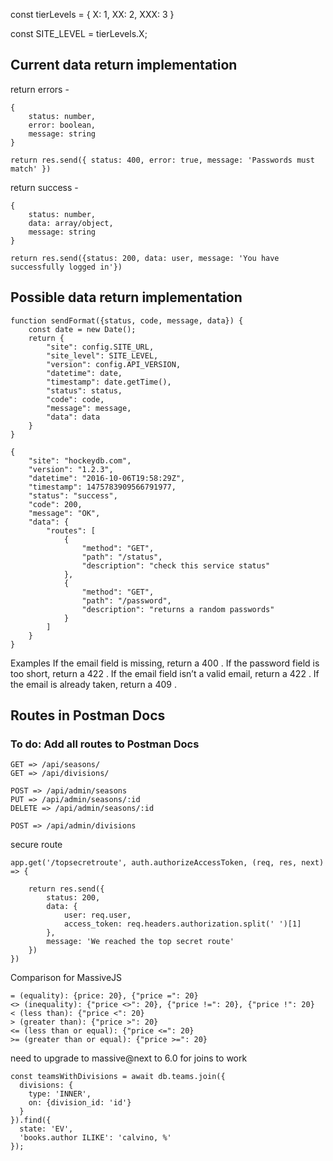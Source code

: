 const tierLevels = {
    X:   1,
    XX:  2,
    XXX: 3
}

const SITE_LEVEL = tierLevels.X;


## Current data return implementation

return errors -  
```
{
    status: number,
    error: boolean,
    message: string
}

return res.send({ status: 400, error: true, message: 'Passwords must match' })
```

return success - 
```
{
    status: number,
    data: array/object,
    message: string
}

return res.send({status: 200, data: user, message: 'You have successfully logged in'})

```

## Possible data return implementation

```
function sendFormat({status, code, message, data}) {
    const date = new Date();
    return {
        "site": config.SITE_URL,
        "site_level": SITE_LEVEL,
        "version": config.API_VERSION,
        "datetime": date,
        "timestamp": date.getTime(),
        "status": status,
        "code": code,
        "message": message,
        "data": data
    }
}
```
```
{
    "site": "hockeydb.com",
    "version": "1.2.3",
    "datetime": "2016-10-06T19:58:29Z",
    "timestamp": 1475783909566791977,
    "status": "success",
    "code": 200,
    "message": "OK",
    "data": {
        "routes": [
            {
                "method": "GET",
                "path": "/status",
                "description": "check this service status"
            },
            {
                "method": "GET",
                "path": "/password",
                "description": "returns a random passwords"
            }
        ]
    }
}
```

Examples
If the email field is missing, return a 400 .
If the password field is too short, return a 422 .
If the email field isn’t a valid email, return a 422 .
If the email is already taken, return a 409 .


## Routes in Postman Docs
### To do: Add all routes to Postman Docs

`GET => /api/seasons/`  
`GET => /api/divisions/`

`POST => /api/admin/seasons`  
`PUT => /api/admin/seasons/:id`  
`DELETE => /api/admin/seasons/:id`

`POST => /api/admin/divisions`  


secure route
```
app.get('/topsecretroute', auth.authorizeAccessToken, (req, res, next) => {

    return res.send({
        status: 200,
        data: {
            user: req.user,
            access_token: req.headers.authorization.split(' ')[1]
        },
        message: 'We reached the top secret route'
    })
})
```

Comparison for MassiveJS

    = (equality): {price: 20}, {"price =": 20}
    <> (inequality): {"price <>": 20}, {"price !=": 20}, {"price !": 20}
    < (less than): {"price <": 20}
    > (greater than): {"price >": 20}
    <= (less than or equal): {"price <=": 20}
    >= (greater than or equal): {"price >=": 20}


need to upgrade to massive@next to 6.0 for joins to work
````
const teamsWithDivisions = await db.teams.join({
  divisions: {
    type: 'INNER',
    on: {division_id: 'id'}
  }
}).find({
  state: 'EV',
  'books.author ILIKE': 'calvino, %'
});
````
